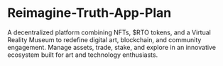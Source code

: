 # Reimagine-Truth-App-Plan
A decentralized platform combining NFTs, $RTO tokens, and a Virtual Reality Museum to redefine digital art, blockchain, and community engagement. Manage assets, trade, stake, and explore in an innovative ecosystem built for art and technology enthusiasts.
